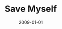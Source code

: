 ---
type: single
title: Save Myself
date: 2009-01-01
img: /images/singles/save-myself.jpg
discs:
  - tracks:
    - title: Save Myself
      subtitle: Alternate Version
    - title: Save Myself
      subtitle: Radio Edit
    - title: Save Myself
      subtitle: Semi-Acoustic Version
    - The Lonesome Road
---